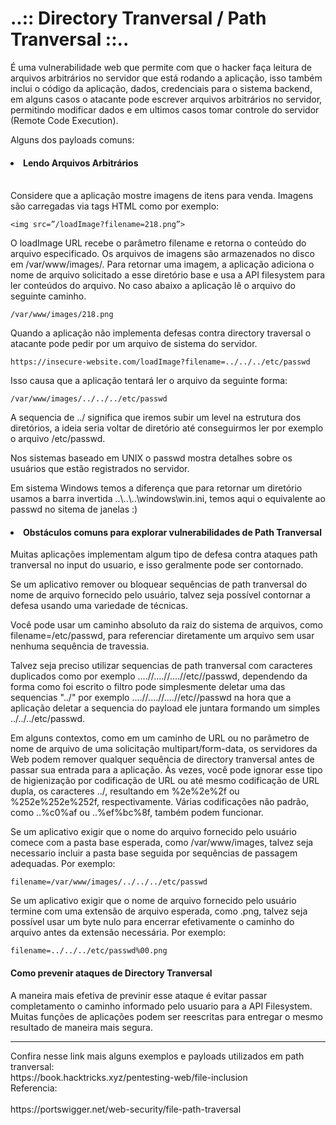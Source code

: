 <h1>..:: Directory Tranversal / Path Tranversal ::..</h1>

É uma vulnerabilidade web que permite com que o hacker faça leitura de arquivos arbitrários no servidor que está rodando a aplicação, isso também inclui o código da aplicação, dados, credenciais para o sistema backend, em alguns casos o atacante pode escrever arquivos arbitrários no servidor, permitindo modificar dados e em ultimos casos tomar controle do servidor (Remote Code Execution).

Alguns dos payloads comuns:

<h4><li>Lendo Arquivos Arbitrários</li></h4>
<br>
Considere que a aplicação mostre imagens de itens para venda. Imagens são carregadas via tags HTML como por exemplo:

    <img src=”/loadImage?filename=218.png”>

O loadImage URL recebe o parâmetro filename e retorna o conteúdo do arquivo especificado. Os arquivos de imagens são armazenados no disco em /var/www/images/. Para retornar uma imagem, a aplicação adiciona o nome de arquivo solicitado a esse diretório base e usa a API filesystem para ler conteúdos do arquivo. No caso abaixo a aplicação lê o arquivo do seguinte caminho.

    /var/www/images/218.png

Quando a aplicação não implementa defesas contra directory traversal o atacante pode pedir por um arquivo de sistema do servidor.

    https://insecure-website.com/loadImage?filename=../../../etc/passwd

Isso causa que a aplicação tentará ler o arquivo da seguinte forma:

    /var/www/images/../../../etc/passwd

A sequencia de ../ significa que iremos subir um level na estrutura dos diretórios, a ideia seria voltar de diretório até conseguirmos ler por exemplo o arquivo /etc/passwd.

Nos sistemas baseado em UNIX o passwd mostra detalhes sobre os usuários que estão registrados no servidor.

Em sistema Windows temos a diferença que para retornar um diretório usamos a barra invertida ..\\..\\..\\windows\win.ini, temos aqui o equivalente ao passwd no sitema de janelas :)

<h4><li>Obstáculos comuns para explorar vulnerabilidades de Path Tranversal</li></h4>

Muitas aplicações implementam algum tipo de defesa contra ataques path tranversal no input do usuario, e isso geralmente pode ser contornado.

Se um aplicativo remover ou bloquear sequências de path tranversal do nome de arquivo fornecido pelo usuário, talvez seja possível contornar a defesa usando uma variedade de técnicas.

Você pode usar um caminho absoluto da raiz do sistema de arquivos, como filename=/etc/passwd, para referenciar diretamente um arquivo sem usar nenhuma sequência de travessia.

Talvez seja preciso utilizar sequencias de path tranversal com caracteres duplicados como por exemplo ....//....//....//etc//passwd, dependendo da forma como foi escrito o filtro pode simplesmente deletar uma das sequencias "../" por exemplo ....//....//....//etc//passwd na hora que a aplicação deletar a sequencia do payload ele juntara formando um simples ../../../etc/passwd.

Em alguns contextos, como em um caminho de URL ou no parâmetro de nome de arquivo de uma solicitação multipart/form-data, os servidores da Web podem remover qualquer sequência de directory tranversal antes de passar sua entrada para a aplicação. Às vezes, você pode ignorar esse tipo de higienização por codificação de URL ou até mesmo codificação de URL dupla, os caracteres ../, resultando em %2e%2e%2f ou %252e%252e%252f, respectivamente. Várias codificações não padrão, como ..%c0%af ou ..%ef%bc%8f, também podem funcionar.

Se um aplicativo exigir que o nome do arquivo fornecido pelo usuário comece com a pasta base esperada, como /var/www/images, talvez seja necessario incluir a pasta base seguida por sequências de passagem adequadas. Por exemplo:

    filename=/var/www/images/../../../etc/passwd
    
Se um aplicativo exigir que o nome de arquivo fornecido pelo usuário termine com uma extensão de arquivo esperada, como .png, talvez seja possível usar um byte nulo para encerrar efetivamente o caminho do arquivo antes da extensão necessária. Por exemplo:

    filename=../../../etc/passwd%00.png
    
 <h4>Como prevenir ataques de Directory Tranversal</h4>
 
 A maneira mais efetiva de previnir esse ataque é evitar passar completamento o caminho informado pelo usuario para a API Filesystem. Muitas funções de aplicações podem ser reescritas para entregar o mesmo resultado de maneira mais segura.
 
<hr>
Confira nesse link mais alguns exemplos e payloads utilizados em path tranversal:<br>
https://book.hacktricks.xyz/pentesting-web/file-inclusion
<br>
Referencia:<br><br>
https://portswigger.net/web-security/file-path-traversal
